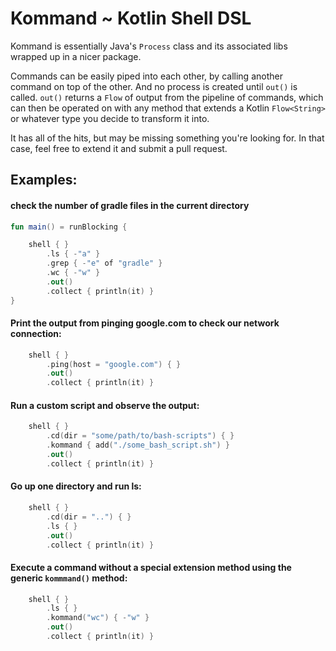 # Kommand ~ Kotlin Shell DSL

Kommand is essentially Java's `Process` class and its associated libs wrapped up
in a nicer package. 

Commands can be easily piped into each other, by calling another command on top of 
the other. And no process is created until `out()` is called. `out()` returns a 
`Flow` of output from the pipeline of commands, which can then be operated on with
any method that extends a Kotlin `Flow<String>` or whatever type you decide to 
transform it into.

It has all of the hits, but may be missing something you're looking for. In that case, 
feel free to extend it and submit a pull request. 
 
## Examples:
 
#### check the number of gradle files in the current directory
```kotlin
fun main() = runBlocking {

    shell { }
        .ls { -"a" }
        .grep { -"e" of "gradle" }
        .wc { -"w" }
        .out()
        .collect { println(it) }
}
```

#### Print the output from pinging google.com to check our network connection:
```kotlin
    shell { }
        .ping(host = "google.com") { }
        .out()
        .collect { println(it) }
```

#### Run a custom script and observe the output:
```kotlin
    shell { }
        .cd(dir = "some/path/to/bash-scripts") { }
        .kommand { add("./some_bash_script.sh") } 
        .out()
        .collect { println(it) }
```

#### Go up one directory and run ls:
```kotlin
    shell { }
        .cd(dir = "..") { }
        .ls { }
        .out()
        .collect { println(it) }
```
    
#### Execute a command without a special extension method using the generic `kommmand()` method:
```kotlin
    shell { }
        .ls { }
        .kommand("wc") { -"w" }
        .out()
        .collect { println(it) }
```


